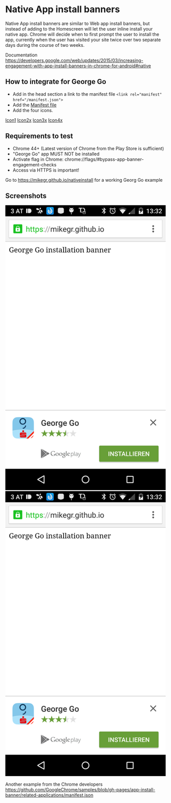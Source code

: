 Native App install banners
==========================

Native App install banners are similar to Web app install banners, 
but instead of adding to the Homescreen will let the user inline install your native app.
Chrome will decide when to first prompt the user to install the app, 
currently when the user has visited your site twice over two separate days during the course of two weeks.

Documentation 
https://developers.google.com/web/updates/2015/03/increasing-engagement-with-app-install-banners-in-chrome-for-android#native

How to integrate for George Go
------------------------------

* Add in the head section a link to the manifest file `<link rel="manifest" href="/manifest.json">`
* Add the [Manifest file](https://github.com/mikegr/nativeinstall/blob/gh-pages/manifest.json)
* Add the four icons. 

[Icon1](https://github.com/mikegr/nativeinstall/blob/gh-pages/george_launcher.png)
[Icon2x](https://github.com/mikegr/nativeinstall/blob/gh-pages/george_launcher-2x.png)
[Icon3x](https://github.com/mikegr/nativeinstall/blob/gh-pages/george_launcher-3x.png)
[Icon4x](https://github.com/mikegr/nativeinstall/blob/gh-pages/george_launcher-4x.png)


Requirements to test
--------------------

* Chrome 44+ (Latest version of Chrome from the Play Store is sufficient)
* "George Go" app MUST NOT be installed
* Activate flag in Chrome: chrome://flags/#bypass-app-banner-engagement-checks
* Access via HTTPS is important!

Go to 
https://mikegr.github.io/nativeinstall
for a working Georg Go example 

Screenshots
-----------
![Native App Install Banner](screenshots/screen1.png "Banner")
![Native Install Dialog](screenshots/screen1.png "Native Install Dialog")

Another example from the Chrome developers
https://github.com/GoogleChrome/samples/blob/gh-pages/app-install-banner/related-applications/manifest.json

